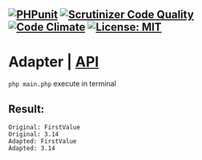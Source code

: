 [![PHPunit](https://github.com/Jagepard/PhpDesignPatterns-Adapter/actions/workflows/php.yml/badge.svg)](https://github.com/Jagepard/PhpDesignPatterns-Adapter/actions/workflows/php.yml)
[![Scrutinizer Code Quality](https://scrutinizer-ci.com/g/Jagepard/PhpDesignPatterns-Adapter/badges/quality-score.png?b=master)](https://scrutinizer-ci.com/g/Jagepard/PhpDesignPatterns-Adapter/?branch=master)
[![Code Climate](https://codeclimate.com/github/Jagepard/PhpDesignPatterns-Adapter/badges/gpa.svg)](https://codeclimate.com/github/Jagepard/PhpDesignPatterns-Adapter)
[![License: MIT](https://img.shields.io/badge/license-MIT-498e7f.svg)](https://mit-license.org/)
-----

# Adapter | [API](https://github.com/Jagepard/PhpDesignPatterns-Adapter/blob/master/api.md "Documentation API")
```php main.php``` execute in terminal

## Result:
```
Original: FirstValue 
Original: 3.14 
Adapted: FirstValue 
Adapted: 3.14 
```
